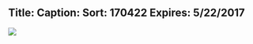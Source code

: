 Title: 
Caption: 
Sort: 170422
Expires: 5/22/2017
---
<a href="assets\img\Community Service poster 2017.jpg" target="blank">
    <img class="img-responsive center-block" src="assets\img\Community Service poster 2017-rotator.jpg"/>
</a>
